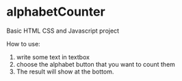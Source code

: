 # alphabetCounter
Basic HTML CSS and Javascript project

How to use:
1. write some text in textbox
2. choose the alphabet button that you want to count them
3. The result will show at the bottom.
